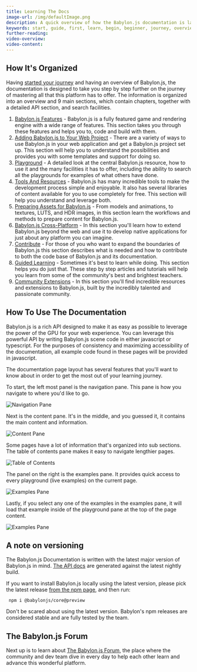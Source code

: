 ```yaml
---
title: Learning The Docs
image-url: /img/defaultImage.png
description: A quick overview of how the Babylon.js documentation is layed out.
keywords: start, guide, first, learn, begin, beginner, journey, overview, docs
further-reading:
video-overview:
video-content:
---
```


## How It's Organized

Having [started your journey](/journey) and having an overview of Babylon.js, the documentation is designed to take you step by step further on the journey of mastering all that this platform has to offer. The information is organized into an overview and 9 main sections, which contain chapters, together with a detailed API section, and search facilities.

1. [Babylon.js Features](/features) - Babylon.js is a fully featured game and rendering engine with a wide range of features. This section takes you through these features and helps you to, code and build with them.
2. [Adding Babylon.js to Your Web Project](/setup) - There are a variety of ways to use Babylon.js in your web application and get a Babylon.js project set up. This section will help you to understand the possibilities and provides you with some templates and support for doing so.
3. [Playground](/playground) - A detailed look at the central Babylon.js resource, how to use it and the many facilities it has to offer, including the ability to search all the playgrounds for examples of what others have done.
4. [Tools And Resources](/toolsAndResources) - Babylon.js has many incredible tools to make the development process simple and enjoyable. It also has several libraries of content available for you to use completely for free. This section will help you understand and leverage both.
5. [Preparing Assets for Babylon.js](/preparingArtForBabylon) - From models and animations, to textures, LUTS, and HDR images, in this section learn the workflows and methods to prepare content for Babylon.js.
6. [Babylon.js Cross-Platform](/BabylonCrossPlat) - In this section you'll learn how to extend Babylon.js beyond the web and use it to develop native applications for just about any platform you can imagine.
7. [Contribute](/contribute) - For those of you who want to expand the boundaries of Babylon.js this section describes what is needed and how to contribute to both the code base of Babylon.js and its documentation.
8. [Guided Learning](/guidedLearning) - Sometimes it's best to learn while doing. This section helps you do just that. These step by step articles and tutorials will help you learn from some of the community's best and brightest teachers.
9. [Community Extensions](/communityExtensions) - In this section you'll find incredible resources and extensions to Babylon.js, built by the incredibly talented and passionate community.

## How To Use The Documentation

Babylon.js is a rich API designed to make it as easy as possible to leverage the power of the GPU for your web experience. You can leverage this powerful API by writing Babylon.js scene code in either javascript or typescript. For the purposes of consistency and maximizing accessibility of the documentation, all example code found in these pages will be provided in javascript.

The documentation page layout has several features that you'll want to know about in order to get the most out of your learning journey.

To start, the left most panel is the navigation pane. This pane is how you navigate to where you'd like to go.

![Navigation Pane](/img/home/home1.jpg)

Next is the content pane. It's in the middle, and you guessed it, it contains the main content and information.

![Content Pane](/img/home/home2.jpg)

Some pages have a lot of information that's organized into sub sections. The table of contents pane makes it easy to navigate lengthier pages.

![Table of Contents](/img/home/home4.jpg)

The panel on the right is the examples pane. It provides quick access to every playground (live examples) on the current page.

![Examples Pane](/img/home/home3.jpg)

Lastly, if you select any one of the examples in the examples pane, it will load that example inside of the playground pane at the top of the page content.

![Examples Pane](/img/home/home5.jpg)

## A note on versioning

The Babylon.js Documentation is written with the latest major version of Babylon.js in mind. [The API docs](/typedoc) are generated against the latest nightly build.

If you want to install Babylon.js locally using the latest version, please pick the latest release [from the npm page](https://www.npmjs.com/package/@babylonjs/core), and then run:

```shell
 npm i @babylonjs/core@preview
```

Don't be scared about using the latest version. Babylon's npm releases are considered stable and are fully tested by the team.

## The Babylon.js Forum

Next up is to learn about [The Babylon.js Forum](/journey/forum), the place where the community and dev team dive in every day to help each other learn and advance this wonderful platform.
